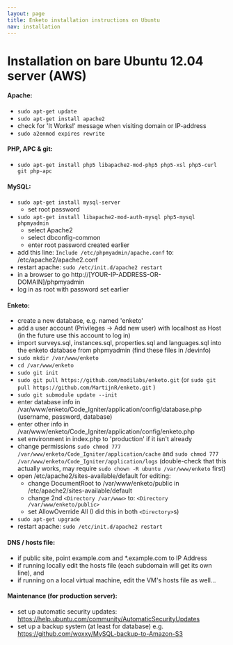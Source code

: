 ```yaml
---
layout: page
title: Enketo installation instructions on Ubuntu
nav: installation
---
```


Installation on bare Ubuntu 12.04 server (AWS)
=======

#### Apache:
- `sudo apt-get update`
- `sudo apt-get install apache2`
- check for 'It Works!' message when visiting domain or IP-address
- `sudo a2enmod expires rewrite`

#### PHP, APC & git:
- `sudo apt-get install php5 libapache2-mod-php5 php5-xsl php5-curl git php-apc`

#### MySQL:
- `sudo apt-get install mysql-server`
  * set root password
- `sudo apt-get install libapache2-mod-auth-mysql php5-mysql phpmyadmin`
  * select Apache2
  * select dbconfig-common
  * enter root password created earlier
- add this line: `Include /etc/phpmyadmin/apache.conf` to: /etc/apache2/apache2.conf
- restart apache: `sudo /etc/init.d/apache2 restart`
- in a browser to go http://[YOUR-IP-ADDRESS-OR-DOMAIN]/phpmyadmin
- log in as root with password set earlier

#### Enketo:
- create a new database, e.g. named 'enketo'
- add a user account (Privileges -> Add new user) with localhost as Host (in the future use this account to log in)
- import surveys.sql, instances.sql, properties.sql and languages.sql into the enketo database from phpmyadmin (find these files in /devinfo)
- `sudo mkdir /var/www/enketo`
- `cd /var/www/enketo`
- `sudo git init`
- `sudo git pull https://github.com/modilabs/enketo.git` (or `sudo git pull https://github.com/MartijnR/enketo.git` )
- `sudo git submodule update --init`
- enter database info in /var/www/enketo/Code_Igniter/application/config/database.php (username, password, database)
- enter other info in /var/www/enketo/Code_Igniter/application/config/enketo.php
- set environment in index.php to 'production' if it isn't already
- change permissions `sudo chmod 777 /var/www/enketo/Code_Igniter/application/cache` and `sudo chmod 777 /var/www/enketo/Code_Igniter/application/logs` (double-check that this actually works, may require `sudo chown -R ubuntu /var/www/enketo` first)
- open /etc/apache2/sites-available/default for editing:
  * change DocumentRoot to /var/www/enketo/public in /etc/apache2/sites-available/default
  * change 2nd `<Directory /var/www>` to: `<Directory /var/www/enketo/public>`
  * set AllowOverride All (I did this in both `<Directory>`s)
- `sudo apt-get upgrade`
- restart apache: `sudo /etc/init.d/apache2 restart`

#### DNS / hosts file:
- if public site, point example.com and *.example.com to IP Address
- if running locally edit the hosts file (each subdomain will get its own line), and
- if running on a local virtual machine, edit the VM's hosts file as well...

#### Maintenance (for production server):
- set up automatic security updates: https://help.ubuntu.com/community/AutomaticSecurityUpdates
- set up a backup system (at least for database) e.g. https://github.com/woxxy/MySQL-backup-to-Amazon-S3

